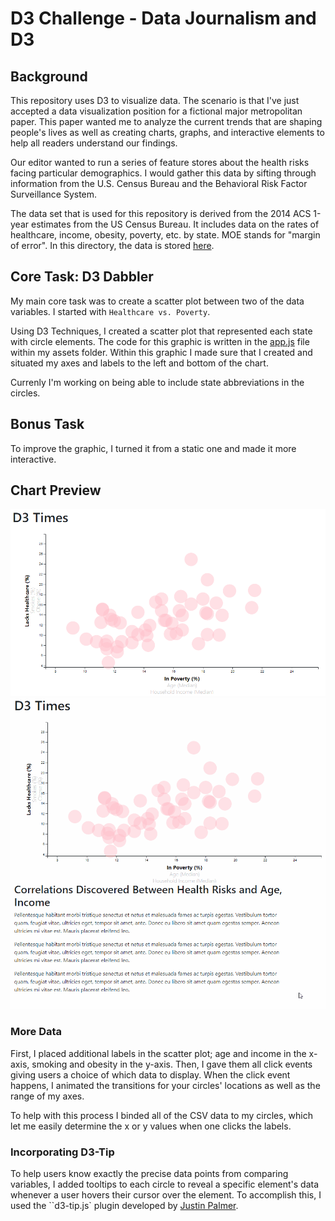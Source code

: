 # D3 Challenge - Data Journalism and D3

## Background

This repository uses D3 to visualize data. The scenario is that I've just accepted a data visualization position for a fictional major metropolitan paper. This paper wanted me to analyze the current trends that are shaping people's lives as well as creating charts, graphs, and interactive elements to help all readers understand our findings. 

Our editor wanted to run a series of feature stores about the health risks facing particular demographics. I would gather this data by sifting through information from the U.S. Census Bureau and the Behavioral Risk Factor Surveillance System.

The data set that is used for this repository is derived from the 2014 ACS 1-year estimates from the US Census Bureau. It includes data on the rates of healthcare, income, obesity, poverty, etc. by state. MOE stands for "margin of error". In this directory, the data is stored [here](D3_data_journalism/assets/census_Journalism_data.csv).

## Core Task: D3 Dabbler

My main core task was to create a scatter plot between two of the data variables. I started with `Healthcare vs. Poverty`.

Using D3 Techniques, I created a scatter plot that represented each state with circle elements. The code for this graphic is written in the [app.js](D3_data_journalism/assets/app.js) file within my assets folder. Within this graphic I made sure that I created and situated my axes and labels to the left and bottom of the chart.

Currenly I'm working on being able to include state abbreviations in the circles.

## Bonus Task

To improve the graphic, I turned it from a static one and made it more interactive.

## Chart Preview
![Static Chart](D3_data_journalism/D3_Chart_Preview.PNG)
![Interactive Chart Example](D3_data_journalism/D3_Chart_Preview2.gif)

### More Data

First, I placed additional labels in the scatter plot; age and income in the x-axis, smoking and obesity in the y-axis. Then, I gave them all click events giving users a choice of which data to display. When the click event happens, I animated the transitions for your circles' locations as well as the range of my axes. 

To help with this process I binded all of the CSV data to my circles, which let me easily determine the x or y values when one clicks the labels.

### Incorporating D3-Tip

To help users know exactly the precise data points from comparing variables, I added tooltips to each circle to reveal a specific element's data whenever a user hovers their cursor over the element. To accomplish this, I used the ``d3-tip.js` plugin developed by [Justin Palmer](https://github.com/Caged).
